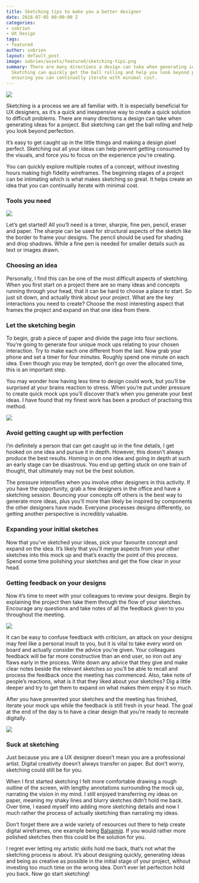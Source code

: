 ```yaml
---
title: Sketching tips to make you a better designer
date: 2018-07-05 00:00:00 Z
categories:
- sobrien
- UX Design
tags:
- featured
author: sobrien
layout: default_post
image: sobrien/assets/featured/sketching-tips.png
summary: There are many directions a design can take when generating ideas for a project.
  Sketching can quickly get the ball rolling and help you look beyond perfection,
  ensuring you can continually iterate with minimal cost.
---
```


<img src="{{ site.baseurl }}/sobrien/assets/sketching-tips/image1.png" />

Sketching is a process we are all familiar with. It is especially beneficial for UX designers, as it’s a quick and inexpensive way to create a quick solution to difficult problems. There are many directions a design can take when generating ideas for a project. But sketching can get the ball rolling and help you look beyond perfection.

It’s easy to get caught up in the little things and making a design pixel perfect. Sketching out all your ideas can help prevent getting consumed by the visuals, and force you to focus on the experience you’re creating.

You can quickly explore multiple routes of a concept, without investing hours making high fidelity wireframes. The beginning stages of a project can be intimating which is what makes sketching so great. It helps create an idea that you can continually iterate with minimal cost.

### Tools you need

<img src="{{ site.baseurl }}/sobrien/assets/sketching-tips/image2.png" />

Let’s get started! All you’ll need is a timer, sharpie, fine pen, pencil, eraser and paper. The sharpie can be used for structural aspects of the sketch like the border to frame your designs. The pencil should be used for shading and drop shadows. While a fine pen is needed for smaller details such as text or images drawn.

### Choosing an idea

Personally, I find this can be one of the most difficult aspects of sketching. When you first start on a project there are so many ideas and concepts running through your head, that it can be hard to choose a place to start. So just sit down, and actually think about your project. What are the key interactions you need to create? Choose the most interesting aspect that frames the project and expand on that one idea from there.

### Let the sketching begin

To begin, grab a piece of paper and divide the page into four sections. You’re going to generate four unique mock ups relating to your chosen interaction. Try to make each one different from the last. Now grab your phone and set a timer for four minutes. Roughly spend one minute on each idea. Even though you may be tempted, don’t go over the allocated time, this is an important step.

You may wonder how having less time to design could work, but you’ll be surprised at your brains reaction to stress. When you’re put under pressure to create quick mock ups you’ll discover that’s when you generate your best ideas. I have found that my finest work has been a product of practising this method.

<img src="{{ site.baseurl }}/sobrien/assets/sketching-tips/image3.png" />

### Avoid getting caught up with perfection

I’m definitely a person that can get caught up in the fine details, I get hooked on one idea and pursue it in depth. However, this doesn’t always produce the best results. Homing in on one idea and going in depth at such an early stage can be disastrous. You end up getting stuck on one train of thought, that ultimately may not be the best solution.

The pressure intensifies when you involve other designers in this activity. If you have the opportunity, grab a few designers in the office and have a sketching session. Bouncing your concepts off others is the best way to generate more ideas, plus you’ll more than likely be inspired by components the other designers have made. Everyone processes designs differently, so getting another perspective is incredibly valuable.

### Expanding your initial sketches

Now that you’ve sketched your ideas, pick your favourite concept and expand on the idea. It’s likely that you’ll merge aspects from your other sketches into this mock up and that’s exactly the point of this process. Spend some time polishing your sketches and get the flow clear in your head.

### Getting feedback on your designs

Now it’s time to meet with your colleagues to review your designs. Begin by explaining the project then take them through the flow of your sketches. Encourage any questions and take notes of all the feedback given to you throughout the meeting.

<img src="{{ site.baseurl }}/sobrien/assets/sketching-tips/image4.png" />

It can be easy to confuse feedback with criticism, an attack on your designs may feel like a personal insult to you, but it is vital to take every word on board and actually consider the advice you’re given. Your colleagues feedback will be far more constructive than an end user, so iron out any flaws early in the process. Write down any advice that they give and make clear notes beside the relevant sketches so you’ll be able to recall and process the feedback once the meeting has commenced. Also, take note of people’s reactions, what is it that they liked about your sketches? Dig a little deeper and try to get them to expand on what makes them enjoy it so much.

After you have presented your sketches and the meeting has finished, iterate your mock ups while the feedback is still fresh in your head. The goal at the end of the day is to have a clear design that you’re ready to recreate digitally.

<img src="{{ site.baseurl }}/sobrien/assets/sketching-tips/image5.gif" />

### Suck at sketching

Just because you are a UX designer doesn’t mean you are a professional artist. Digital creativity doesn’t always transfer on paper. But don’t worry, sketching could still be for you.

When I first started sketching I felt more comfortable drawing a rough outline of the screen, with lengthy annotations surrounding the mock up, narrating the vision in my mind. I still enjoyed transferring my ideas on paper, meaning my shaky lines and blurry sketches didn’t hold me back. Over time, I eased myself into adding more sketching details and now I much rather the process of actually sketching than narrating my ideas.

Don’t forget there are a wide variety of resources out there to help create digital wireframes, one example being [Balsamiq](https://balsamiq.com/). If you would rather more polished sketches then this could be the solution for you.

I regret ever letting my artistic skills hold me back, that’s not what the sketching process is about. It’s about designing quickly, generating ideas and being as creative as possible in the initial stage of your project, without investing too much time on the wrong idea. Don’t ever let perfection hold you back. Now go start sketching!
